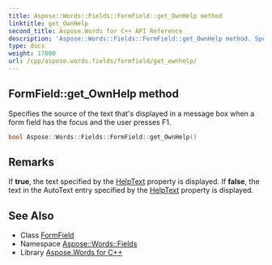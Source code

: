 ```yaml
---
title: Aspose::Words::Fields::FormField::get_OwnHelp method
linktitle: get_OwnHelp
second_title: Aspose.Words for C++ API Reference
description: 'Aspose::Words::Fields::FormField::get_OwnHelp method. Specifies the source of the text that''s displayed in a message box when a form field has the focus and the user presses F1 in C++.'
type: docs
weight: 17000
url: /cpp/aspose.words.fields/formfield/get_ownhelp/
---
```

## FormField::get_OwnHelp method


Specifies the source of the text that's displayed in a message box when a form field has the focus and the user presses F1.

```cpp
bool Aspose::Words::Fields::FormField::get_OwnHelp()
```

## Remarks


If **true**, the text specified by the [HelpText](../get_helptext/) property is displayed. If **false**, the text in the AutoText entry specified by the [HelpText](../get_helptext/) property is displayed. 
## See Also

* Class [FormField](../)
* Namespace [Aspose::Words::Fields](../../)
* Library [Aspose.Words for C++](../../../)
